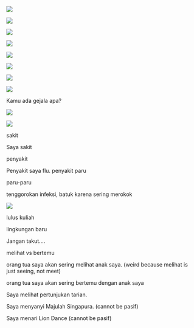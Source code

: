 
![](Screenshot_2568-10-28T19-05-05_UTC+0800@2x.png)

![](Screenshot_2568-10-28T19-08-35_UTC+0800@2x.png)

![](Screenshot_2568-10-28T19-10-41_UTC+0800@2x.png)


![](Screenshot_2568-10-28T19-12-08_UTC+0800@2x.png)

![](Screenshot_2568-10-28T19-13-08_UTC+0800@2x.png)

![](Screenshot_2568-10-28T19-13-16_UTC+0800@2x.png)

![](Screenshot_2568-10-28T19-23-11_UTC+0800@2x.png)

![](Screenshot_2568-10-28T19-27-12_UTC+0800@2x.png)

Kamu ada gejala apa?

![](Screenshot_2568-10-28T19-50-07_UTC+0800@2x.png)

![](Screenshot_2568-10-28T19-51-41_UTC+0800@2x.png)

sakit

Saya sakit

penyakit

Penyakit saya flu.
penyakit paru

paru-paru

tenggorokan infeksi, batuk karena sering merokok


![](Screenshot_2568-10-28T20-04-56_UTC+0800@2x.png)

lulus kuliah

lingkungan baru

Jangan takut....

melihat vs bertemu

orang tua saya akan sering melihat anak saya. (weird because melihat is just seeing, not meet)

orang tua saya akan sering bertemu dengan anak saya

Saya melihat pertunjukan tarian.

Saya menyanyi Majulah Singapura. (cannot be pasif)

Saya menari Lion Dance (cannot be pasif)
